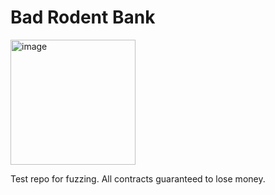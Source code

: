 # Bad Rodent Bank

<img width="200" alt="image" src="https://user-images.githubusercontent.com/837/200934456-65c4dbfb-0d8f-4b7f-a959-2dc4cf09b036.png">

Test repo for fuzzing. All contracts guaranteed to lose money.


